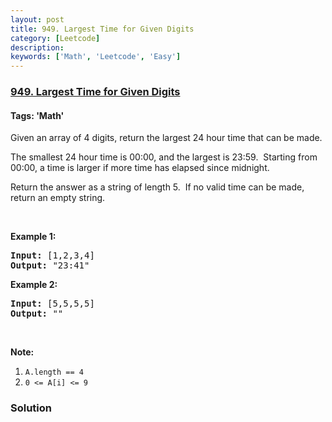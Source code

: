 ```yaml
---
layout: post
title: 949. Largest Time for Given Digits
category: [Leetcode]
description: 
keywords: ['Math', 'Leetcode', 'Easy']
---
```

### [949. Largest Time for Given Digits](https://leetcode.com/problems/largest-time-for-given-digits)

#### Tags: 'Math'

<div class="content__u3I1 question-content__JfgR"><div><p>Given an array of 4 digits, return the largest 24 hour time that can be made.</p>
<p>The smallest 24 hour time is 00:00, and the largest is 23:59.  Starting from 00:00, a time is larger if more time has elapsed since midnight.</p>
<p>Return the answer as a string of length 5.  If no valid time can be made, return an empty string.</p>
<p> </p>
<div>
<p><strong>Example 1:</strong></p>
<pre><strong>Input: </strong><span id="example-input-1-1">[1,2,3,4]</span>
<strong>Output: </strong><span id="example-output-1">"23:41"</span>
</pre>
<div>
<p><strong>Example 2:</strong></p>
<pre><strong>Input: </strong><span id="example-input-2-1">[5,5,5,5]</span>
<strong>Output: </strong><span id="example-output-2">""</span>
</pre>
<p> </p>
<p><strong><span>Note:</span></strong></p>
<ol>
<li><code>A.length == 4</code></li>
<li><code>0 &lt;= A[i] &lt;= 9</code></li>
</ol>
</div>
</div></div></div>

### Solution
